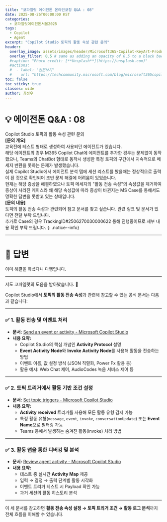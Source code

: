 ```yaml
---
title: "코파일럿 에이전톤 온라인코칭 Q&A : 08"
date: 2025-08-26T00:00:00 KST
categories:
  - 코파일럿에이전톤서울2025
tags:
  - Copilot
  - Agent
excerpt: "Copilot Studio 토픽의 활동 속성 관련 문의"
header:
  overlay_image: assets/images/header/Microsoft365-Copilot-KeyArt-Productivity-6K-01.png
  overlay_filter: 0.5 # same as adding an opacity of 0.5 to a black background
  #caption: "Photo credit: [**Unsplash**](https://unsplash.com)"
  #actions:
  #  - label: "원문보기"
  #    url: "https://techcommunity.microsoft.com/blog/microsoft365copilotblog/what%E2%80%99s-new-in-microsoft-365-copilot--july-2025/4438253"
toc: false
toc_sticky: true
classes: wide
author: 최정우
---
```


# 💡 에이전톤 Q&A : 08

Copilot Studio 토픽의 활동 속성 관련 문의  
**[문의 개요]**  
교육전에 테스트 형태로 생성하여 사용되던 에이전트가 있습니다.   
해당 에이전트의 경우 M365 Copilot Chat에 에이전트를 추가한 경우는 문제없이 동작했으나, Teams의 ChatBot 형태로 동작시 생성한 특정 토픽의 구간에서 지속적으로 메세지 반환을 못하는 문제가 발생했습니다.   
실제 Copilot Studio에서 에이전트 분석 탭에 세션 리스트를 봤을때는 정상적으로 출력이 된 것으로 확인되어 초반 문제 해결에 어려움이 있었습니다.   
현재는 해당 증상을 해결하였으나 토픽 메세지의 "활동 전송 속성"의 속성값을 제거하여 증상이 사라진 케이스라 왜 해당 속성값에 따라 증상이 바뀐지는 MS Case를 통해서도 명확한 답변을 못받고 있는 상태입니다.  
**[문의 내용]**  
토픽의 활동 전송 속성과 관련되어 참고 문서를 찾고 싶습니다. 관련 링크 및 문서가 있다면 전달 부탁 드립니다.   
추가로 Case의 경우 TrackingID#2506270030000622 통해 진행중이므로 세부 내용 확인 부탁 드립니다.
{: .notice--info}

---

# 📝 답변

이미 해결을 하셨다니 다행입니다.

---

저도 코파일럿의 도움을 받아봤습니다. 🚨

Copilot Studio에서 **토픽의 활동 전송 속성**과 관련해 참고할 수 있는 공식 문서는 다음과 같습니다:

---

### ✅ 1. **활동 전송 및 이벤트 처리**
- **문서:** [Send an event or activity - Microsoft Copilot Studio](https://learn.microsoft.com/en-us/microsoft-copilot-studio/authoring-send-event-activities)
- **내용 요약:**  
  - Copilot Studio의 핵심 개념인 **Activity Protocol** 설명  
  - **Event Activity Node**와 **Invoke Activity Node**를 사용해 활동을 전송하는 방법  
  - 이벤트 이름, 값 설정 방식 (JSON 직렬화, Power Fx 활용 등)  
  - 활용 예시: Web Chat 제어, AudioCodes 녹음 서비스 제어 등  

---

### ✅ 2. **토픽 트리거에서 활동 기반 조건 설정**
- **문서:** [Set topic triggers - Microsoft Copilot Studio](https://learn.microsoft.com/en-us/microsoft-copilot-studio/authoring-triggers)
- **내용 요약:**  
  - **Activity received** 트리거를 사용해 모든 활동 유형 감지 가능  
  - 특정 활동 유형(`message`, `event`, `invoke`, `conversationUpdate`) 또는 **Event Name**으로 필터링 가능  
  - Teams 등에서 발생하는 숨겨진 활동(invoke) 처리 방법  

---

### ✅ 3. **활동 맵을 통한 디버깅 및 분석**
- **문서:** [Review agent activity - Microsoft Copilot Studio](https://learn.microsoft.com/en-us/microsoft-copilot-studio/authoring-review-activity)
- **내용 요약:**  
  - 테스트 중 실시간 **Activity Map** 제공  
  - 입력 → 결정 → 출력 단계별 활동 시각화  
  - 이벤트 트리거 테스트 시 Payload 확인 가능  
  - 과거 세션의 활동 히스토리 분석  

---

이 세 문서를 참고하면 **활동 전송 속성 설정 → 토픽 트리거 조건 → 활동 로그 분석**까지 전체 흐름을 이해할 수 있습니다.


